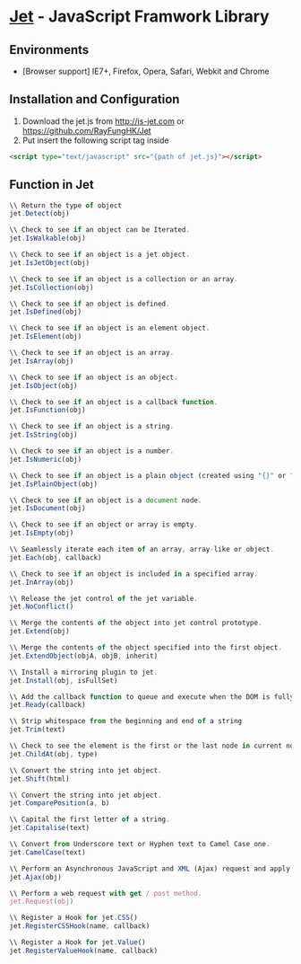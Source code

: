 [Jet](http://js-jet.com/) - JavaScript Framwork Library
==================================================

Environments
--------------------------------------

- [Browser support] IE7+, Firefox, Opera, Safari, Webkit and Chrome

Installation and Configuration
--------------------------------------
1. Download the jet.js from http://js-jet.com or https://github.com/RayFungHK/Jet
2. Put insert the following script tag inside <html>
```html
<script type="text/javascript" src="{path of jet.js}"></script>
```

Function in Jet
--------------------------------------
```js
\\ Return the type of object 
jet.Detect(obj)
```
```js
\\ Check to see if an object can be Iterated. 
jet.IsWalkable(obj)
```
```js
\\ Check to see if an object is a jet object. 
jet.IsJetObject(obj)
```
```js
\\ Check to see if an object is a collection or an array. 
jet.IsCollection(obj)
```
```js
\\ Check to see if an object is defined. 
jet.IsDefined(obj)
```
```js
\\ Check to see if an object is an element object. 
jet.IsElement(obj)
```
```js
\\ Check to see if an object is an array. 
jet.IsArray(obj)
```
```js
\\ Check to see if an object is an object. 
jet.IsObject(obj)
```
```js
\\ Check to see if an object is a callback function. 
jet.IsFunction(obj)
```
```js
\\ Check to see if an object is a string. 
jet.IsString(obj)
```
```js
\\ Check to see if an object is a number. 
jet.IsNumeric(obj)
```
```js
\\ Check to see if an object is a plain object (created using "{}" or "new Object").
jet.IsPlainObject(obj)
```
```js
\\ Check to see if an object is a document node.
jet.IsDocument(obj)
```
```js
\\ Check to see if an object or array is empty.
jet.IsEmpty(obj)
```
```js
\\ Seamlessly iterate each item of an array, array-like or object.
jet.Each(obj, callback)
```
```js
\\ Check to see if an object is included in a specified array.
jet.InArray(obj)
```
```js
\\ Release the jet control of the jet variable.
jet.NoConflict()
```
```js
\\ Merge the contents of the object into jet control prototype.
jet.Extend(obj)
```
```js
\\ Merge the contents of the object specified into the first object.
jet.ExtendObject(objA, objB, inherit)
```
```js
\\ Install a mirroring plugin to jet.
jet.Install(obj, isFullSet)
```
```js
\\ Add the callback function to queue and execute when the DOM is fully loaded. Equivalent as jet(callback).
jet.Ready(callback)
```
```js
\\ Strip whitespace from the beginning and end of a string
jet.Trim(text)
```
```js
\\ Check to see the element is the first or the last node in current node set. Equivalent as jet.Is(obj, ':first-child') or jet.Is(obj, ':last-child').
jet.ChildAt(obj, type)
```
```js
\\ Convert the string into jet object.
jet.Shift(html)
```
```js
\\ Convert the string into jet object.
jet.ComparePosition(a, b)
```
```js
\\ Capital the first letter of a string.
jet.Capitalise(text)
```
```js
\\ Convert from Underscore text or Hyphen text to Camel Case one.
jet.CamelCase(text)
```
```js
\\ Perform an Asynchronous JavaScript and XML (Ajax) request and apply the JSON or XML object into specified callback function.
jet.Ajax(obj)
```
```js
\\ Perform a web request with get / post method.
jet.Request(obj)
```
```js
\\ Register a Hook for jet.CSS()
jet.RegisterCSSHook(name, callback)
```
```js
\\ Register a Hook for jet.Value()
jet.RegisterValueHook(name, callback)
```
